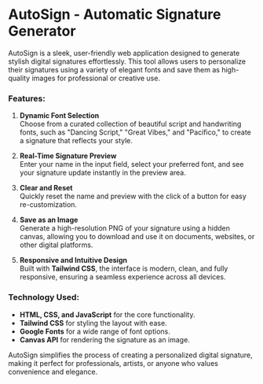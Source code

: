 # AutoSign - Automatic Signature Generator

AutoSign is a sleek, user-friendly web application designed to generate stylish digital signatures effortlessly. This tool allows users to personalize their signatures using a variety of elegant fonts and save them as high-quality images for professional or creative use.

### Features:
1. **Dynamic Font Selection**  
   Choose from a curated collection of beautiful script and handwriting fonts, such as "Dancing Script," "Great Vibes," and "Pacifico," to create a signature that reflects your style.

2. **Real-Time Signature Preview**  
   Enter your name in the input field, select your preferred font, and see your signature update instantly in the preview area.

3. **Clear and Reset**  
   Quickly reset the name and preview with the click of a button for easy re-customization.

4. **Save as an Image**  
   Generate a high-resolution PNG of your signature using a hidden canvas, allowing you to download and use it on documents, websites, or other digital platforms.

5. **Responsive and Intuitive Design**  
   Built with **Tailwind CSS**, the interface is modern, clean, and fully responsive, ensuring a seamless experience across all devices.

### Technology Used:
- **HTML, CSS, and JavaScript** for the core functionality.
- **Tailwind CSS** for styling the layout with ease.
- **Google Fonts** for a wide range of font options.
- **Canvas API** for rendering the signature as an image.

AutoSign simplifies the process of creating a personalized digital signature, making it perfect for professionals, artists, or anyone who values convenience and elegance.
